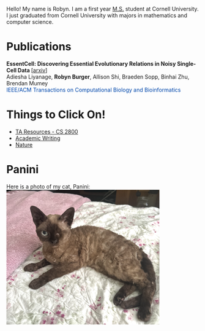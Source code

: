 
<!-- # About Me -->
Hello! My name is Robyn. I am a first year [M.S.](https://www.cs.cornell.edu/ms) student at Cornell University. I just graduated from Cornell University with majors in mathematics and computer science. 

# Publications 
<strong>EssentCell: Discovering Essential Evolutionary Relations in Noisy Single-Cell Data </strong>[<a href="https://www.biorxiv.org/content/biorxiv/early/2025/04/18/2025.04.12.648524.full.pdf">arxiv</a>]<br>
Adiesha Liyanage, <strong>Robyn Burger</strong>, Allison Shi, Braeden Sopp, Binhai Zhu, Brendan Mumey<br>
<span style="color:#0047AB;">IEEE/ACM Transactions on Computational Biology and Bioinformatics</span>



# Things to Click On!
* [TA Resources - CS 2800](cs2800/cs2800.md)
* [Academic Writing](AcademicWriting/writing.md)
* [Nature](Nature/nature.md)

# Panini
Here is a photo of my cat, Panini:
<img src="images/Panini_Glamour.png" alt="Cat Photo" width="400">

